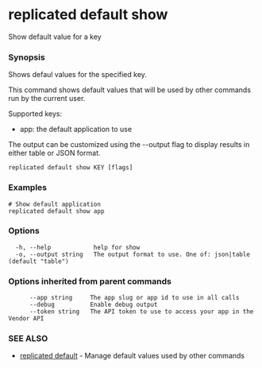 # replicated default show

Show default value for a key

### Synopsis

Shows defaul values for the specified key.

This command shows default values that will be used by other commands run by the current user.

Supported keys:
- app: the default application to use

The output can be customized using the --output flag to display results in
either table or JSON format.

```
replicated default show KEY [flags]
```

### Examples

```
# Show default application
replicated default show app

```

### Options

```
  -h, --help            help for show
  -o, --output string   The output format to use. One of: json|table (default "table")
```

### Options inherited from parent commands

```
      --app string     The app slug or app id to use in all calls
      --debug          Enable debug output
      --token string   The API token to use to access your app in the Vendor API
```

### SEE ALSO

* [replicated default](replicated-cli-default)	 - Manage default values used by other commands